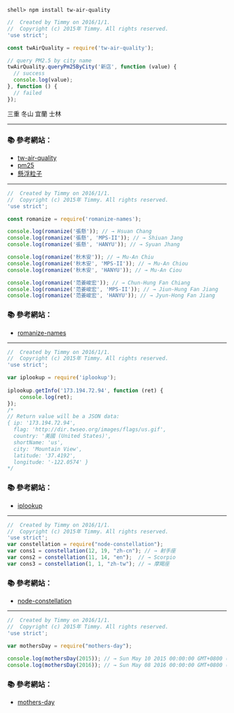 ```console
shell> npm install tw-air-quality
```

```js
//  Created by Timmy on 2016/1/1.
//  Copyright (c) 2015年 Timmy. All rights reserved.
'use strict';

const twAirQuality = require('tw-air-quality');

// query PM2.5 by city name 
twAirQuality.queryPm25ByCity('新店', function (value) {
  // success 
  console.log(value);
}, function () {
  // failed 
});

```

三重
冬山
宜蘭
士林

---


### :books: 參考網站：

- [tw-air-quality](https://www.npmjs.com/package/tw-air-quality)
- [pm25](http://taqm.epa.gov.tw/pm25/tw/default.aspx)
- [懸浮粒子](https://zh.wikipedia.org/wiki/%E6%87%B8%E6%B5%AE%E7%B2%92%E5%AD%90)

---

```js
//  Created by Timmy on 2016/1/1.
//  Copyright (c) 2015年 Timmy. All rights reserved.
'use strict';

const romanize = require('romanize-names');

console.log(romanize('張懸')); // → Hsuan Chang
console.log(romanize('張懸', 'MPS-II')); // → Shiuan Jang
console.log(romanize('張懸', 'HANYU')); // → Syuan Jhang

console.log(romanize('秋木安')); // → Mu-An Chiu
console.log(romanize('秋木安', 'MPS-II')); // → Mu-An Chiou
console.log(romanize('秋木安', 'HANYU')); // → Mu-An Ciou

console.log(romanize('范姜峻宏')); // → Chun-Hung Fan Chiang
console.log(romanize('范姜峻宏', 'MPS-II')); // → Jiun-Hung Fan Jiang
console.log(romanize('范姜峻宏', 'HANYU')); // → Jyun-Hong Fan Jiang

```

### :books: 參考網站：
- [romanize-names](https://www.npmjs.com/package/romanize-names)

---

```js
//  Created by Timmy on 2016/1/1.
//  Copyright (c) 2015年 Timmy. All rights reserved.
'use strict';

var iplookup = require('iplookup');
 
iplookup.getInfo('173.194.72.94', function (ret) {
    console.log(ret);
});
/*
// Return value will be a JSON data:
{ ip: '173.194.72.94',
  flag: 'http://dir.twseo.org/images/flags/us.gif',
  country: '美國 (United States)',
  shortName: 'us',
  city: 'Mountain View',
  latitude: '37.4192',
  longitude: '-122.0574' }
*/

```

### :books: 參考網站：
- [iplookup](https://www.npmjs.com/package/iplookup)

---

```js
//  Created by Timmy on 2016/1/1.
//  Copyright (c) 2015年 Timmy. All rights reserved.
'use strict';
var constellation = require("node-constellation");
var cons1 = constellation(12, 19, "zh-cn"); // → 射手座
var cons2 = constellation(11, 14, "en");  // → Scorpio
var cons3 = constellation(1, 1, "zh-tw"); // → 摩羯座
```

### :books: 參考網站：
- [node-constellation](https://www.npmjs.com/package/node-constellation)

---

```js
//  Created by Timmy on 2016/1/1.
//  Copyright (c) 2015年 Timmy. All rights reserved.
'use strict';

var mothersDay = require("mothers-day");
 
console.log(mothersDay(2015)); // → Sun May 10 2015 00:00:00 GMT+0800 (CST)
console.log(mothersDay(2016)); // → Sun May 08 2016 00:00:00 GMT+0800 (CST)

```


### :books: 參考網站：
- [mothers-day](https://www.npmjs.com/package/mothers-day)
